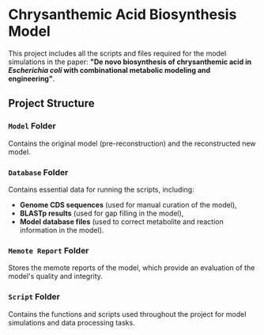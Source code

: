 # Chrysanthemic Acid Biosynthesis Model

This project includes all the scripts and files required for the model simulations in the paper: **"De novo biosynthesis of chrysanthemic acid in *Escherichia coli* with combinational metabolic modeling and engineering"**.

## Project Structure

### `Model` Folder
Contains the original model (pre-reconstruction) and the reconstructed new model.

### `Database` Folder
Contains essential data for running the scripts, including:
- **Genome CDS sequences** (used for manual curation of the model),
- **BLASTp results** (used for gap filling in the model),
- **Model database files** (used to correct metabolite and reaction information in the model).

### `Memote Report` Folder
Stores the memote reports of the model, which provide an evaluation of the model's quality and integrity.

### `Script` Folder
Contains the functions and scripts used throughout the project for model simulations and data processing tasks.
